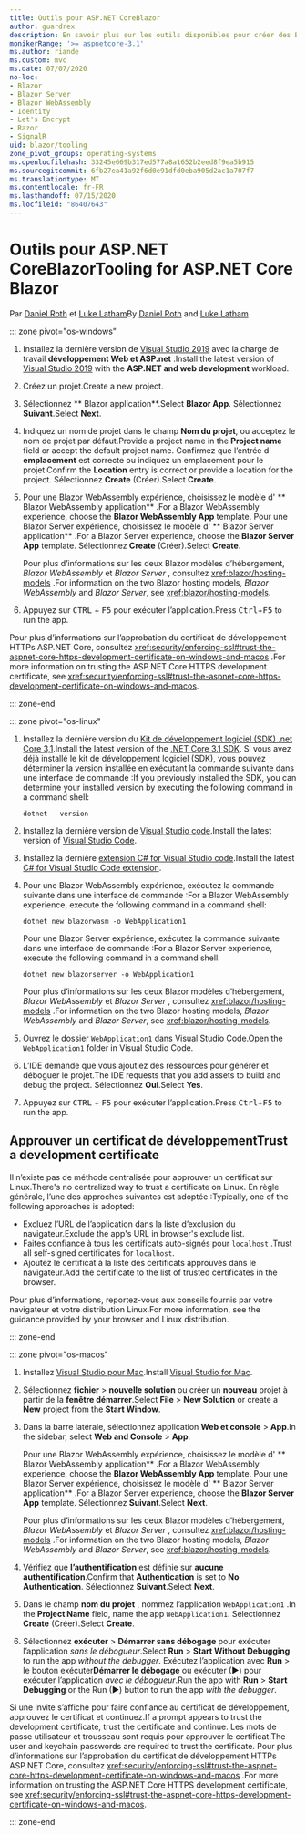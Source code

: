 ```yaml
---
title: Outils pour ASP.NET CoreBlazor
author: guardrex
description: En savoir plus sur les outils disponibles pour créer des Blazor applications.
monikerRange: '>= aspnetcore-3.1'
ms.author: riande
ms.custom: mvc
ms.date: 07/07/2020
no-loc:
- Blazor
- Blazor Server
- Blazor WebAssembly
- Identity
- Let's Encrypt
- Razor
- SignalR
uid: blazor/tooling
zone_pivot_groups: operating-systems
ms.openlocfilehash: 33245e669b317ed577a8a1652b2eed8f9ea5b915
ms.sourcegitcommit: 6fb27ea41a92f6d0e91dfd0eba905d2ac1a707f7
ms.translationtype: MT
ms.contentlocale: fr-FR
ms.lasthandoff: 07/15/2020
ms.locfileid: "86407643"
---
```

# <a name="tooling-for-aspnet-core-blazor"></a><span data-ttu-id="658ed-103">Outils pour ASP.NET CoreBlazor</span><span class="sxs-lookup"><span data-stu-id="658ed-103">Tooling for ASP.NET Core Blazor</span></span>

<span data-ttu-id="658ed-104">Par [Daniel Roth](https://github.com/danroth27) et [Luke Latham](https://github.com/guardrex)</span><span class="sxs-lookup"><span data-stu-id="658ed-104">By [Daniel Roth](https://github.com/danroth27) and [Luke Latham](https://github.com/guardrex)</span></span>

::: zone pivot="os-windows"

1. <span data-ttu-id="658ed-105">Installez la dernière version de [Visual Studio 2019](https://visualstudio.microsoft.com/downloads/) avec la charge de travail **développement Web et ASP.net** .</span><span class="sxs-lookup"><span data-stu-id="658ed-105">Install the latest version of [Visual Studio 2019](https://visualstudio.microsoft.com/downloads/) with the **ASP.NET and web development** workload.</span></span>

1. <span data-ttu-id="658ed-106">Créez un projet.</span><span class="sxs-lookup"><span data-stu-id="658ed-106">Create a new project.</span></span>

1. <span data-ttu-id="658ed-107">Sélectionnez \*\* Blazor application\*\*.</span><span class="sxs-lookup"><span data-stu-id="658ed-107">Select **Blazor App**.</span></span> <span data-ttu-id="658ed-108">Sélectionnez **Suivant**.</span><span class="sxs-lookup"><span data-stu-id="658ed-108">Select **Next**.</span></span>

1. <span data-ttu-id="658ed-109">Indiquez un nom de projet dans le champ **Nom du projet**, ou acceptez le nom de projet par défaut.</span><span class="sxs-lookup"><span data-stu-id="658ed-109">Provide a project name in the **Project name** field or accept the default project name.</span></span> <span data-ttu-id="658ed-110">Confirmez que l’entrée d' **emplacement** est correcte ou indiquez un emplacement pour le projet.</span><span class="sxs-lookup"><span data-stu-id="658ed-110">Confirm the **Location** entry is correct or provide a location for the project.</span></span> <span data-ttu-id="658ed-111">Sélectionnez **Create** (Créer).</span><span class="sxs-lookup"><span data-stu-id="658ed-111">Select **Create**.</span></span>

1. <span data-ttu-id="658ed-112">Pour une Blazor WebAssembly expérience, choisissez le modèle d' \*\* Blazor WebAssembly application\*\* .</span><span class="sxs-lookup"><span data-stu-id="658ed-112">For a Blazor WebAssembly experience, choose the **Blazor WebAssembly App** template.</span></span> <span data-ttu-id="658ed-113">Pour une Blazor Server expérience, choisissez le modèle d' \*\* Blazor Server application\*\* .</span><span class="sxs-lookup"><span data-stu-id="658ed-113">For a Blazor Server experience, choose the **Blazor Server App** template.</span></span> <span data-ttu-id="658ed-114">Sélectionnez **Create** (Créer).</span><span class="sxs-lookup"><span data-stu-id="658ed-114">Select **Create**.</span></span>

   <span data-ttu-id="658ed-115">Pour plus d’informations sur les deux Blazor modèles d’hébergement, *Blazor WebAssembly* et *Blazor Server* , consultez <xref:blazor/hosting-models> .</span><span class="sxs-lookup"><span data-stu-id="658ed-115">For information on the two Blazor hosting models, *Blazor WebAssembly* and *Blazor Server*, see <xref:blazor/hosting-models>.</span></span>

1. <span data-ttu-id="658ed-116">Appuyez sur <kbd>CTRL</kbd> + <kbd>F5</kbd> pour exécuter l’application.</span><span class="sxs-lookup"><span data-stu-id="658ed-116">Press <kbd>Ctrl</kbd>+<kbd>F5</kbd> to run the app.</span></span>

<span data-ttu-id="658ed-117">Pour plus d’informations sur l’approbation du certificat de développement HTTPs ASP.NET Core, consultez <xref:security/enforcing-ssl#trust-the-aspnet-core-https-development-certificate-on-windows-and-macos> .</span><span class="sxs-lookup"><span data-stu-id="658ed-117">For more information on trusting the ASP.NET Core HTTPS development certificate, see <xref:security/enforcing-ssl#trust-the-aspnet-core-https-development-certificate-on-windows-and-macos>.</span></span>

::: zone-end

::: zone pivot="os-linux"

1. <span data-ttu-id="658ed-118">Installez la dernière version du [Kit de développement logiciel (SDK) .net Core 3,1](https://dotnet.microsoft.com/download/dotnet-core/3.1).</span><span class="sxs-lookup"><span data-stu-id="658ed-118">Install the latest version of the [.NET Core 3.1 SDK](https://dotnet.microsoft.com/download/dotnet-core/3.1).</span></span> <span data-ttu-id="658ed-119">Si vous avez déjà installé le kit de développement logiciel (SDK), vous pouvez déterminer la version installée en exécutant la commande suivante dans une interface de commande :</span><span class="sxs-lookup"><span data-stu-id="658ed-119">If you previously installed the SDK, you can determine your installed version by executing the following command in a command shell:</span></span>

   ```dotnetcli
   dotnet --version
   ```

1. <span data-ttu-id="658ed-120">Installez la dernière version de [Visual Studio code](https://code.visualstudio.com/).</span><span class="sxs-lookup"><span data-stu-id="658ed-120">Install the latest version of [Visual Studio Code](https://code.visualstudio.com/).</span></span>

1. <span data-ttu-id="658ed-121">Installez la dernière [extension C# for Visual Studio code](https://marketplace.visualstudio.com/items?itemName=ms-dotnettools.csharp).</span><span class="sxs-lookup"><span data-stu-id="658ed-121">Install the latest [C# for Visual Studio Code extension](https://marketplace.visualstudio.com/items?itemName=ms-dotnettools.csharp).</span></span>

1. <span data-ttu-id="658ed-122">Pour une Blazor WebAssembly expérience, exécutez la commande suivante dans une interface de commande :</span><span class="sxs-lookup"><span data-stu-id="658ed-122">For a Blazor WebAssembly experience, execute the following command in a command shell:</span></span>

   ```dotnetcli
   dotnet new blazorwasm -o WebApplication1
   ```

   <span data-ttu-id="658ed-123">Pour une Blazor Server expérience, exécutez la commande suivante dans une interface de commande :</span><span class="sxs-lookup"><span data-stu-id="658ed-123">For a Blazor Server experience, execute the following command in a command shell:</span></span>

   ```dotnetcli
   dotnet new blazorserver -o WebApplication1
   ```

   <span data-ttu-id="658ed-124">Pour plus d’informations sur les deux Blazor modèles d’hébergement, *Blazor WebAssembly* et *Blazor Server* , consultez <xref:blazor/hosting-models> .</span><span class="sxs-lookup"><span data-stu-id="658ed-124">For information on the two Blazor hosting models, *Blazor WebAssembly* and *Blazor Server*, see <xref:blazor/hosting-models>.</span></span>

1. <span data-ttu-id="658ed-125">Ouvrez le dossier `WebApplication1` dans Visual Studio Code.</span><span class="sxs-lookup"><span data-stu-id="658ed-125">Open the `WebApplication1` folder in Visual Studio Code.</span></span>

1. <span data-ttu-id="658ed-126">L’IDE demande que vous ajoutiez des ressources pour générer et déboguer le projet.</span><span class="sxs-lookup"><span data-stu-id="658ed-126">The IDE requests that you add assets to build and debug the project.</span></span> <span data-ttu-id="658ed-127">Sélectionnez **Oui**.</span><span class="sxs-lookup"><span data-stu-id="658ed-127">Select **Yes**.</span></span>

1. <span data-ttu-id="658ed-128">Appuyez sur <kbd>CTRL</kbd> + <kbd>F5</kbd> pour exécuter l’application.</span><span class="sxs-lookup"><span data-stu-id="658ed-128">Press <kbd>Ctrl</kbd>+<kbd>F5</kbd> to run the app.</span></span>

## <a name="trust-a-development-certificate"></a><span data-ttu-id="658ed-129">Approuver un certificat de développement</span><span class="sxs-lookup"><span data-stu-id="658ed-129">Trust a development certificate</span></span>

<span data-ttu-id="658ed-130">Il n’existe pas de méthode centralisée pour approuver un certificat sur Linux.</span><span class="sxs-lookup"><span data-stu-id="658ed-130">There's no centralized way to trust a certificate on Linux.</span></span> <span data-ttu-id="658ed-131">En règle générale, l’une des approches suivantes est adoptée :</span><span class="sxs-lookup"><span data-stu-id="658ed-131">Typically, one of the following approaches is adopted:</span></span>

* <span data-ttu-id="658ed-132">Excluez l’URL de l’application dans la liste d’exclusion du navigateur.</span><span class="sxs-lookup"><span data-stu-id="658ed-132">Exclude the app's URL in browser's exclude list.</span></span>
* <span data-ttu-id="658ed-133">Faites confiance à tous les certificats auto-signés pour `localhost` .</span><span class="sxs-lookup"><span data-stu-id="658ed-133">Trust all self-signed certificates for `localhost`.</span></span>
* <span data-ttu-id="658ed-134">Ajoutez le certificat à la liste des certificats approuvés dans le navigateur.</span><span class="sxs-lookup"><span data-stu-id="658ed-134">Add the certificate to the list of trusted certificates in the browser.</span></span>

<span data-ttu-id="658ed-135">Pour plus d’informations, reportez-vous aux conseils fournis par votre navigateur et votre distribution Linux.</span><span class="sxs-lookup"><span data-stu-id="658ed-135">For more information, see the guidance provided by your browser and Linux distribution.</span></span>

::: zone-end

::: zone pivot="os-macos"

1. <span data-ttu-id="658ed-136">Installez [Visual Studio pour Mac](https://visualstudio.microsoft.com/vs/mac/).</span><span class="sxs-lookup"><span data-stu-id="658ed-136">Install [Visual Studio for Mac](https://visualstudio.microsoft.com/vs/mac/).</span></span>

1. <span data-ttu-id="658ed-137">Sélectionnez **fichier**  >  **nouvelle solution** ou créer un **nouveau** projet à partir de la **fenêtre démarrer**.</span><span class="sxs-lookup"><span data-stu-id="658ed-137">Select **File** > **New Solution** or create a **New** project from the **Start Window**.</span></span>

1. <span data-ttu-id="658ed-138">Dans la barre latérale, sélectionnez application **Web et console**  >  **App**.</span><span class="sxs-lookup"><span data-stu-id="658ed-138">In the sidebar, select **Web and Console** > **App**.</span></span>

   <span data-ttu-id="658ed-139">Pour une Blazor WebAssembly expérience, choisissez le modèle d' \*\* Blazor WebAssembly application\*\* .</span><span class="sxs-lookup"><span data-stu-id="658ed-139">For a Blazor WebAssembly experience, choose the **Blazor WebAssembly App** template.</span></span> <span data-ttu-id="658ed-140">Pour une Blazor Server expérience, choisissez le modèle d' \*\* Blazor Server application\*\* .</span><span class="sxs-lookup"><span data-stu-id="658ed-140">For a Blazor Server experience, choose the **Blazor Server App** template.</span></span> <span data-ttu-id="658ed-141">Sélectionnez **Suivant**.</span><span class="sxs-lookup"><span data-stu-id="658ed-141">Select **Next**.</span></span>

   <span data-ttu-id="658ed-142">Pour plus d’informations sur les deux Blazor modèles d’hébergement, *Blazor WebAssembly* et *Blazor Server* , consultez <xref:blazor/hosting-models> .</span><span class="sxs-lookup"><span data-stu-id="658ed-142">For information on the two Blazor hosting models, *Blazor WebAssembly* and *Blazor Server*, see <xref:blazor/hosting-models>.</span></span>

1. <span data-ttu-id="658ed-143">Vérifiez que **l’authentification** est définie sur **aucune authentification**.</span><span class="sxs-lookup"><span data-stu-id="658ed-143">Confirm that **Authentication** is set to **No Authentication**.</span></span> <span data-ttu-id="658ed-144">Sélectionnez **Suivant**.</span><span class="sxs-lookup"><span data-stu-id="658ed-144">Select **Next**.</span></span>

1. <span data-ttu-id="658ed-145">Dans le champ **nom du projet** , nommez l’application `WebApplication1` .</span><span class="sxs-lookup"><span data-stu-id="658ed-145">In the **Project Name** field, name the app `WebApplication1`.</span></span> <span data-ttu-id="658ed-146">Sélectionnez **Create** (Créer).</span><span class="sxs-lookup"><span data-stu-id="658ed-146">Select **Create**.</span></span>

1. <span data-ttu-id="658ed-147">Sélectionnez **exécuter**  >  **Démarrer sans débogage** pour exécuter l’application *sans le débogueur*.</span><span class="sxs-lookup"><span data-stu-id="658ed-147">Select **Run** > **Start Without Debugging** to run the app *without the debugger*.</span></span> <span data-ttu-id="658ed-148">Exécutez l’application avec **Run**  >  le bouton exécuter**Démarrer le débogage** ou exécuter (&#9654;) pour exécuter l’application *avec le débogueur*.</span><span class="sxs-lookup"><span data-stu-id="658ed-148">Run the app with **Run** > **Start Debugging** or the Run (&#9654;) button to run the app *with the debugger*.</span></span>

<span data-ttu-id="658ed-149">Si une invite s’affiche pour faire confiance au certificat de développement, approuvez le certificat et continuez.</span><span class="sxs-lookup"><span data-stu-id="658ed-149">If a prompt appears to trust the development certificate, trust the certificate and continue.</span></span> <span data-ttu-id="658ed-150">Les mots de passe utilisateur et trousseau sont requis pour approuver le certificat.</span><span class="sxs-lookup"><span data-stu-id="658ed-150">The user and keychain passwords are required to trust the certificate.</span></span> <span data-ttu-id="658ed-151">Pour plus d’informations sur l’approbation du certificat de développement HTTPs ASP.NET Core, consultez <xref:security/enforcing-ssl#trust-the-aspnet-core-https-development-certificate-on-windows-and-macos> .</span><span class="sxs-lookup"><span data-stu-id="658ed-151">For more information on trusting the ASP.NET Core HTTPS development certificate, see <xref:security/enforcing-ssl#trust-the-aspnet-core-https-development-certificate-on-windows-and-macos>.</span></span>

::: zone-end
